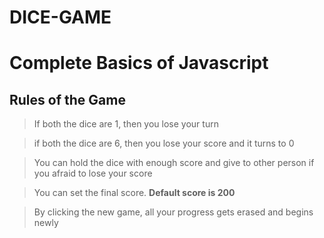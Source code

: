 # DICE-GAME

# Complete Basics of Javascript

## Rules of the Game


> If both the dice are 1, then you lose your turn

> if both the dice are 6, then you lose your score and it turns to 0

> You can hold the dice with enough score and give to other person if you afraid to lose your score

> You can set the final score. **Default score is 200**

> By clicking the new game, all your progress gets erased and begins newly
